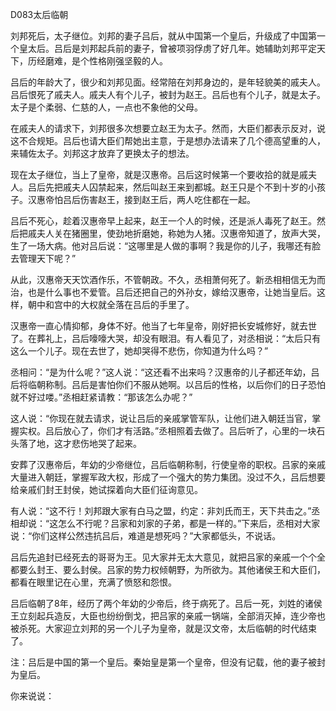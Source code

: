 D083太后临朝

刘邦死后，太子继位。刘邦的妻子吕后，就从中国第一个皇后，升级成了中国第一个皇太后。吕后是刘邦起兵前的妻子，曾被项羽俘虏了好几年。她辅助刘邦平定天下，历经磨难，是个性格刚强坚毅的人。

吕后的年龄大了，很少和刘邦见面。经常陪在刘邦身边的，是年轻貌美的戚夫人。吕后恨死了戚夫人。戚夫人有个儿子，被封为赵王。吕后也有个儿子，就是太子。太子是个柔弱、仁慈的人，一点也不象他的父母。

在戚夫人的请求下，刘邦很多次想要立赵王为太子。然而，大臣们都表示反对，说这不合规矩。吕后也请大臣们帮她出主意，于是想办法请来了几个德高望重的人，来辅佐太子。刘邦这才放弃了更换太子的想法。

现在太子继位，当上了皇帝，就是汉惠帝。吕后这时候第一个要收拾的就是戚夫人。吕后先把戚夫人囚禁起来，然后叫赵王来到都城。赵王只是个不到十岁的小孩子。汉惠帝怕吕后伤害赵王，接到赵王后，两人吃住都在一起。

吕后不死心，趁着汉惠帝早上起来，赵王一个人的时候，还是派人毒死了赵王。然后把戚夫人关在猪圈里，使劲地折磨她，称她为人猪。汉惠帝知道了，放声大哭，生了一场大病。他对吕后说：“这哪里是人做的事啊？我是你的儿子，我哪还有脸去管理天下呢？”

从此，汉惠帝天天饮酒作乐，不管朝政。不久，丞相萧何死了。新丞相相信无为而治，也是什么事也不爱管。吕后还把自己的外孙女，嫁给汉惠帝，让她当皇后。这样，朝中和宫中的大权就全落在吕后的手里了。

汉惠帝一直心情抑郁，身体不好。他当了七年皇帝，刚好把长安城修好，就去世了。在葬礼上，吕后嚎嚎大哭，却没有眼泪。有人看见了，对丞相说：“太后只有这么一个儿子。现在去世了，她却哭得不悲伤，你知道为什么吗？”

丞相问：“是为什么呢？”这人说：“这还看不出来吗？汉惠帝的儿子都还年幼，吕后将临朝称制。吕后是害怕你们不服从她啊。以吕后的性格，以后你们的日子恐怕就不好过喽。”丞相赶紧请教：“那该怎么办呢？”

这人说：“你现在就去请求，说让吕后的亲戚掌管军队，让他们进入朝廷当官，掌握实权。吕后放心了，你们才有活路。”丞相照着去做了。吕后听了，心里的一块石头落了地，这才悲伤地哭了起来。

安葬了汉惠帝后，年幼的少帝继位，吕后临朝称制，行使皇帝的职权。吕家的亲戚大量进入朝廷，掌握军政大权，形成了一个强大的势力集团。没过不久，吕后想要给亲戚们封王封侯，她试探着向大臣们征询意见。

有人说：“这不行！刘邦跟大家有白马之盟，约定：非刘氏而王，天下共击之。”丞相却说：“这怎么不行呢？吕家和刘家的子弟，都是一样的。”下来后，丞相对大家说：“你们这样公然违抗吕后，难道是想死吗？”大家都低头，不说话。

吕后先追封已经死去的哥哥为王。见大家并无太大意见，就把吕家的亲戚一个个全都要么封王、要么封侯。吕家的势力权倾朝野，为所欲为。其他诸侯王和大臣们，都看在眼里记在心里，充满了愤怒和怨恨。

吕后临朝了8年，经历了两个年幼的少帝后，终于病死了。吕后一死，刘姓的诸侯王立刻起兵造反，大臣也纷纷倒戈，把吕家的亲戚一锅端，全部消灭掉，连少帝也被杀死。大家迎立刘邦的另一个儿子为皇帝，就是汉文帝，太后临朝的时代结束了。

注：吕后是中国的第一个皇后。秦始皇是第一个皇帝，但没有记载，他的妻子被封为皇后。

你来说说：



